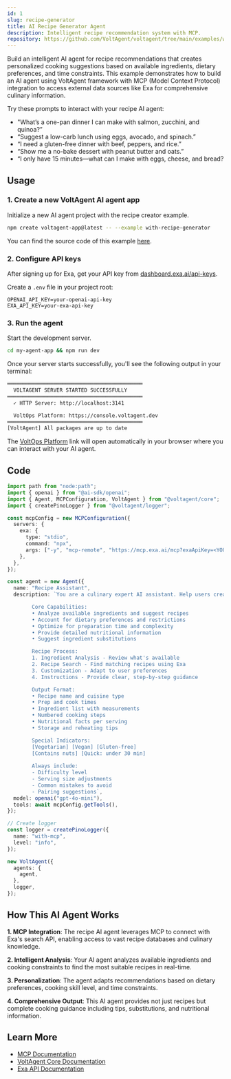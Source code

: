 ```yaml
---
id: 1
slug: recipe-generator
title: AI Recipe Generator Agent
description: Intelligent recipe recommendation system with MCP.
repository: https://github.com/VoltAgent/voltagent/tree/main/examples/with-recipe-generator
---
```


<YouTubeEmbed url="https://youtu.be/KjV1c6AhlfY" title="AI Recipe Generator Agent Demo" />

Build an intelligent AI agent for recipe recommendations that creates personalized cooking suggestions based on available ingredients, dietary preferences, and time constraints. This example demonstrates how to build an AI agent using VoltAgent framework with MCP (Model Context Protocol) integration to access external data sources like Exa for comprehensive culinary information.

Try these prompts to interact with your recipe AI agent:

- "What’s a one-pan dinner I can make with salmon, zucchini, and quinoa?”
- “Suggest a low-carb lunch using eggs, avocado, and spinach.”
- “I need a gluten-free dinner with beef, peppers, and rice.”
- “Show me a no-bake dessert with peanut butter and oats.”
- “I only have 15 minutes—what can I make with eggs, cheese, and bread?

## Usage

### 1. Create a new VoltAgent AI agent app

Initialize a new AI agent project with the recipe creator example.

```bash
npm create voltagent-app@latest -- --example with-recipe-generator
```

You can find the source code of this example [here](https://github.com/VoltAgent/voltagent/tree/main/examples/with-recipe-generator).

### 2. Configure API keys

After signing up for Exa, get your API key from [dashboard.exa.ai/api-keys](https://dashboard.exa.ai/api-keys).

Create a `.env` file in your project root:

```env
OPENAI_API_KEY=your-openai-api-key
EXA_API_KEY=your-exa-api-key
```

### 3. Run the agent

Start the development server.

```bash
cd my-agent-app && npm run dev
```

Once your server starts successfully, you'll see the following output in your terminal:

```bash
════════════════════════════════════════════
  VOLTAGENT SERVER STARTED SUCCESSFULLY
════════════════════════════════════════════
  ✓ HTTP Server: http://localhost:3141

  VoltOps Platform: https://console.voltagent.dev
════════════════════════════════════════════
[VoltAgent] All packages are up to date
```

The [VoltOps Platform](https://console.voltagent.dev) link will open automatically in your browser where you can interact with your AI agent.

## Code

```typescript
import path from "node:path";
import { openai } from "@ai-sdk/openai";
import { Agent, MCPConfiguration, VoltAgent } from "@voltagent/core";
import { createPinoLogger } from "@voltagent/logger";

const mcpConfig = new MCPConfiguration({
  servers: {
    exa: {
      type: "stdio",
      command: "npx",
      args: ["-y", "mcp-remote", "https://mcp.exa.ai/mcp?exaApiKey=<YOUR-API-KEY>"],
    },
  },
});

const agent = new Agent({
  name: "Recipe Assistant",
  description: `You are a culinary expert AI assistant. Help users create delicious recipes.

        Core Capabilities:
        • Analyze available ingredients and suggest recipes
        • Account for dietary preferences and restrictions  
        • Optimize for preparation time and complexity
        • Provide detailed nutritional information
        • Suggest ingredient substitutions

        Recipe Process:
        1. Ingredient Analysis - Review what's available
        2. Recipe Search - Find matching recipes using Exa
        3. Customization - Adapt to user preferences
        4. Instructions - Provide clear, step-by-step guidance

        Output Format:
        • Recipe name and cuisine type
        • Prep and cook times
        • Ingredient list with measurements
        • Numbered cooking steps
        • Nutritional facts per serving
        • Storage and reheating tips

        Special Indicators:
        [Vegetarian] [Vegan] [Gluten-free]
        [Contains nuts] [Quick: under 30 min]
        
        Always include:
        - Difficulty level
        - Serving size adjustments
        - Common mistakes to avoid
        - Pairing suggestions`,
  model: openai("gpt-4o-mini"),
  tools: await mcpConfig.getTools(),
});

// Create logger
const logger = createPinoLogger({
  name: "with-mcp",
  level: "info",
});

new VoltAgent({
  agents: {
    agent,
  },
  logger,
});
```

## How This AI Agent Works

**1. MCP Integration**: The recipe AI agent leverages MCP to connect with Exa's search API, enabling access to vast recipe databases and culinary knowledge.

**2. Intelligent Analysis**: Your AI agent analyzes available ingredients and cooking constraints to find the most suitable recipes in real-time.

**3. Personalization**: The agent adapts recommendations based on dietary preferences, cooking skill level, and time constraints.

**4. Comprehensive Output**: This AI agent provides not just recipes but complete cooking guidance including tips, substitutions, and nutritional information.

## Learn More

- [MCP Documentation](https://voltagent.dev/docs/getting-started/mcp-docs-server/)
- [VoltAgent Core Documentation](https://voltagent.dev/docs/)
- [Exa API Documentation](https://docs.exa.ai)
